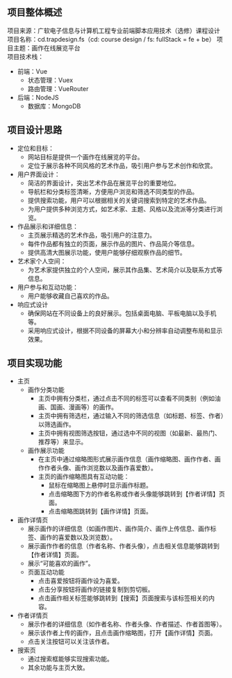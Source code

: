 ## 项目整体概述

项目来源：广软电子信息与计算机工程专业前端脚本应用技术（选修）课程设计  
项目名称：cd.trapdesign.fs（cd: course design / fs: fullStack = fe + be）
项目主题：画作在线展览平台  
项目技术栈：
- 前端：Vue
  - 状态管理：Vuex
  - 路由管理：VueRouter
- 后端：NodeJS
  - 数据库：MongoDB
 
## 项目设计思路

- 定位和目标：
	- 网站目标是提供一个画作在线展览的平台。
	- 定位于展示各种不同风格的艺术作品，吸引用户参与艺术创作和欣赏。
- 用户界面设计：
	- 简洁的界面设计，突出艺术作品在展览平台的重要地位。
	- 导航栏和分类标签清晰，方便用户浏览和筛选不同类型的作品。
	- 提供搜索功能，用户可以根据相关的关键词搜索到特定的艺术作品。
	- 为用户提供多种浏览方式，如艺术家、主题、风格以及流派等分类进行浏览。
- 作品展示和详细信息：
	- 主页展示精选的艺术作品，吸引用户的注意力。
	- 每件作品都有独立的页面，展示作品的图片、作品简介等信息。
	- 提供高清大图展示功能，使用户能够仔细观察作品的细节。
- 艺术家个人空间：
	- 为艺术家提供独立的个人空间，展示其作品集、艺术简介以及联系方式等信息。
- 用户参与和互动功能：
	- 用户能够收藏自己喜欢的作品。
- 响应式设计
	- 确保网站在不同设备上的良好展示。包括桌面电脑、平板电脑以及手机等。
	- 采用响应式设计，根据不同设备的屏幕大小和分辨率自动调整布局和显示效果。

## 项目实现功能

- 主页
	- 画作分类功能
		- 主页中拥有分类栏，通过点击不同的标签可以查看不同类别（例如油画、国画、漫画等）的画作。
		- 主页中拥有筛选栏，通过输入不同的筛选信息（如标题、标签、作者）以筛选画作。
		- 主页中拥有视图筛选按钮，通过选中不同的视图（如最新、最热门、推荐等）来显示。
	- 画作展示功能
		- 在主页中通过缩略图形式展示画作信息（画作缩略图、画作作者、画作作者头像、画作浏览数以及画作喜爱数）。
		- 主页的画作缩略图具有互动功能：
			- 鼠标在缩略图上悬停时显示画作标题。
			- 点击缩略图下方的作者名称或作者头像能够跳转到【作者详情】页面。
			- 点击缩略图跳转到【画作详情】页面。
- 画作详情页
	- 展示画作的详细信息（如画作图片、画作简介、画作上传信息、画作标签、画作的喜爱数以及浏览数）。
	- 展示画作作者的信息（作者名称、作者头像），点击相关信息能够跳转到【作者详情】页面。
	- 展示“可能喜欢的画作”。
	- 页面互动功能
		- 点击喜爱按钮将画作设为喜爱。
		- 点击分享按钮将画作的链接复制到剪切板。
		- 点击画作相关标签能够跳转到【搜索】页面搜索与该标签相关的内容。
- 作者详情页
	- 展示作者的详细信息（如作者名称、作者头像、作者描述、作者首图等）。
	- 展示该作者上传的画作，且点击画作缩略图，打开【画作详情】页面。
	- 点击关注按钮可以关注该作者。
- 搜索页
	- 通过搜索框能够实现搜索功能。
	- 其余功能与主页大致。
